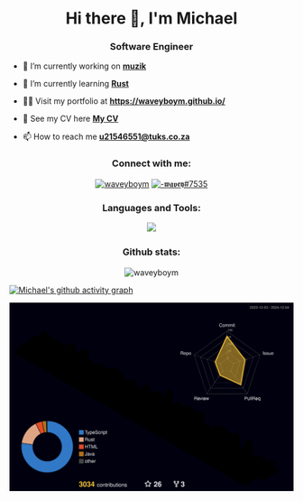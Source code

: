 <h1 align="center">Hi there 👋, I'm Michael</h1>
<h3 align="center">Software Engineer</h3>

- 🔭 I’m currently working on **<a href="https://github.com/muzik-apps/muzik-offline" target="_blank" rel="noreferrer">muzik</a>**

- 🌱 I’m currently learning **<a href="https://www.rust-lang.org/" target="_blank" rel="noreferrer">Rust</a>**

- 👨‍💻 Visit my portfolio at **<a href="https://waveyboym.github.io/" target="_blank" rel="noreferrer">https://waveyboym.github.io/</a>**

- 📝 See my CV here **<a href="https://waveyboym.github.io/assets/Michael_CV-75a242ad.pdf" target="_blank" rel="noreferrer">My CV</a>**

- 📫 How to reach me **<a href="mailto:u21546551@tuks.co.za" target="_blank" rel="noreferrer">u21546551@tuks.co.za</a>**

<h3 align="center">Connect with me:</h3>
<p align="center">
<a href="https://www.leetcode.com/waveyboym" target="blank"><img align="center" src="https://raw.githubusercontent.com/rahuldkjain/github-profile-readme-generator/master/src/images/icons/Social/leet-code.svg" alt="waveyboym" height="30" width="40" /></a>
<a href="https://discord.gg/-𝖜𝖆𝖛𝖊𝖞#7535" target="blank"><img align="center" src="https://raw.githubusercontent.com/rahuldkjain/github-profile-readme-generator/master/src/images/icons/Social/discord.svg" alt="-𝖜𝖆𝖛𝖊𝖞#7535" height="30" width="40" /></a>
</p>

<h3 align="center">Languages and Tools:</h3>
<p align="center">
  <a href="https://skillicons.dev">
    <img src="https://skillicons.dev/icons?i=androidstudio,angular,atom,bash,blender,bootstrap,c,cs,cpp,cloudflare,cmake,codepen,css,cypress,dart,django,docker,electron,figma,firebase,flutter,git,github,githubactions,go,gradle,grafana,html,idea,java,js,jest,jquery,kafka,kali,latex,linux,md,materialui,matlab,maven,mongodb,mysql,netlify,nextjs,nginx,nodejs,php,postgres,powershell,prometheus,py,rabbitmq,react,redis,redux,regex,rust,sass,supabase,sentry,tailwind,tauri,ts,unity,unreal,vercel,visualstudio,vite,vitest,vscode&perline=9" />
  </a>
</p>

<h3 align="center">Github stats:</h3>
<p align="center" width="100%">
<img align="center" src="http://github-readme-streak-stats.herokuapp.com?user=waveyboym&theme=github-dark&hide_border=true&border_radius=15&date_format=%5BY%20%5DM%20j&background=0a0c10&ring=BC5B5B&fire=DD6801&sideNums=FF0000&dates=BC5B5B&stroke=FF0000&currStreakNum=FFFFFF&currStreakLabel=FFFFFF&sideLabels=FFFFFF&mode=weekl" alt="waveyboym" />
 </p>
 
[![Michael's github activity graph](https://github-readme-activity-graph.vercel.app/graph?username=waveyboym&bg_color=0a0c10&color=ff0000&line=ffffff&point=bc5b5b&area=true&hide_border=true)](https://github.com/ashutosh00710/github-readme-activity-graph)

![Michael's 3d github contributions graph](./profile-3d-contrib/profile-night-rainbow.svg)
